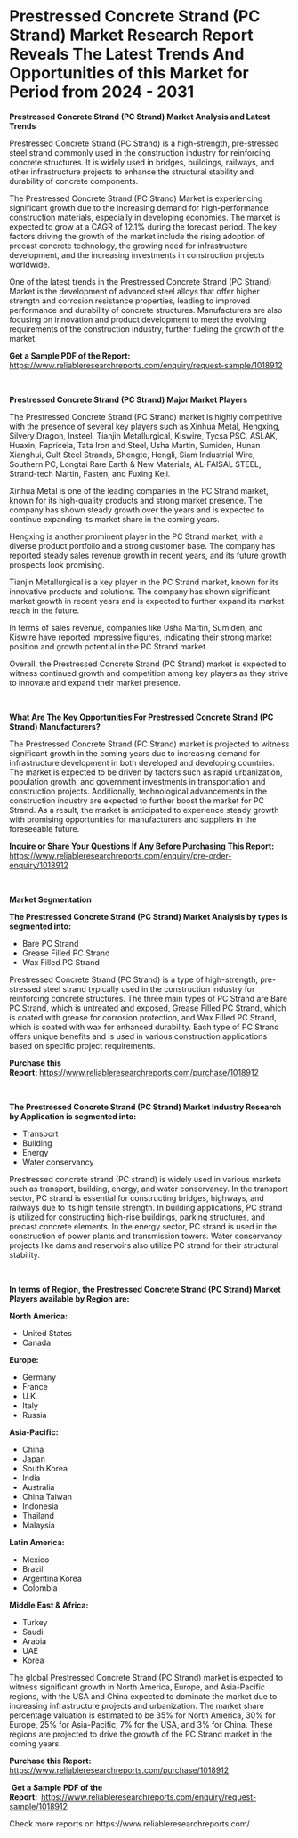 <p><h1>Prestressed Concrete Strand (PC Strand) Market Research Report Reveals The Latest Trends And Opportunities of this Market for Period from 2024 - 2031</h1></p><p><strong>Prestressed Concrete Strand (PC Strand) Market Analysis and Latest Trends</strong></p>
<p><p>Prestressed Concrete Strand (PC Strand) is a high-strength, pre-stressed steel strand commonly used in the construction industry for reinforcing concrete structures. It is widely used in bridges, buildings, railways, and other infrastructure projects to enhance the structural stability and durability of concrete components.</p><p>The Prestressed Concrete Strand (PC Strand) Market is experiencing significant growth due to the increasing demand for high-performance construction materials, especially in developing economies. The market is expected to grow at a CAGR of 12.1% during the forecast period. The key factors driving the growth of the market include the rising adoption of precast concrete technology, the growing need for infrastructure development, and the increasing investments in construction projects worldwide.</p><p>One of the latest trends in the Prestressed Concrete Strand (PC Strand) Market is the development of advanced steel alloys that offer higher strength and corrosion resistance properties, leading to improved performance and durability of concrete structures. Manufacturers are also focusing on innovation and product development to meet the evolving requirements of the construction industry, further fueling the growth of the market.</p></p>
<p><strong>Get a Sample PDF of the Report:&nbsp;</strong> <a href="https://www.reliableresearchreports.com/enquiry/request-sample/1018912">https://www.reliableresearchreports.com/enquiry/request-sample/1018912</a></p>
<p>&nbsp;</p>
<p><strong>Prestressed Concrete Strand (PC Strand) Major Market Players</strong></p>
<p><p>The Prestressed Concrete Strand (PC Strand) market is highly competitive with the presence of several key players such as Xinhua Metal, Hengxing, Silvery Dragon, Insteel, Tianjin Metallurgical, Kiswire, Tycsa PSC, ASLAK, Huaxin, Fapricela, Tata Iron and Steel, Usha Martin, Sumiden, Hunan Xianghui, Gulf Steel Strands, Shengte, Hengli, Siam Industrial Wire, Southern PC, Longtai Rare Earth & New Materials, AL-FAISAL STEEL, Strand-tech Martin, Fasten, and Fuxing Keji.</p><p>Xinhua Metal is one of the leading companies in the PC Strand market, known for its high-quality products and strong market presence. The company has shown steady growth over the years and is expected to continue expanding its market share in the coming years. </p><p>Hengxing is another prominent player in the PC Strand market, with a diverse product portfolio and a strong customer base. The company has reported steady sales revenue growth in recent years, and its future growth prospects look promising.</p><p>Tianjin Metallurgical is a key player in the PC Strand market, known for its innovative products and solutions. The company has shown significant market growth in recent years and is expected to further expand its market reach in the future.</p><p>In terms of sales revenue, companies like Usha Martin, Sumiden, and Kiswire have reported impressive figures, indicating their strong market position and growth potential in the PC Strand market.</p><p>Overall, the Prestressed Concrete Strand (PC Strand) market is expected to witness continued growth and competition among key players as they strive to innovate and expand their market presence.</p></p>
<p>&nbsp;</p>
<p><strong>What Are The Key Opportunities For Prestressed Concrete Strand (PC Strand) Manufacturers?</strong></p>
<p><p>The Prestressed Concrete Strand (PC Strand) market is projected to witness significant growth in the coming years due to increasing demand for infrastructure development in both developed and developing countries. The market is expected to be driven by factors such as rapid urbanization, population growth, and government investments in transportation and construction projects. Additionally, technological advancements in the construction industry are expected to further boost the market for PC Strand. As a result, the market is anticipated to experience steady growth with promising opportunities for manufacturers and suppliers in the foreseeable future.</p></p>
<p><strong>Inquire or Share Your Questions If Any Before Purchasing This Report:</strong> <a href="https://www.reliableresearchreports.com/enquiry/pre-order-enquiry/1018912">https://www.reliableresearchreports.com/enquiry/pre-order-enquiry/1018912</a></p>
<p>&nbsp;</p>
<p><strong>Market Segmentation</strong></p>
<p><strong>The Prestressed Concrete Strand (PC Strand) Market Analysis by types is segmented into:</strong></p>
<p><ul><li>Bare PC Strand</li><li>Grease Filled PC Strand</li><li>Wax Filled PC Strand</li></ul></p>
<p><p>Prestressed Concrete Strand (PC Strand) is a type of high-strength, pre-stressed steel strand typically used in the construction industry for reinforcing concrete structures. The three main types of PC Strand are Bare PC Strand, which is untreated and exposed, Grease Filled PC Strand, which is coated with grease for corrosion protection, and Wax Filled PC Strand, which is coated with wax for enhanced durability. Each type of PC Strand offers unique benefits and is used in various construction applications based on specific project requirements.</p></p>
<p><strong>Purchase this Report:&nbsp;</strong><a href="https://www.reliableresearchreports.com/purchase/1018912">https://www.reliableresearchreports.com/purchase/1018912</a></p>
<p>&nbsp;</p>
<p><strong>The Prestressed Concrete Strand (PC Strand) Market Industry Research by Application is segmented into:</strong></p>
<p><ul><li>Transport</li><li>Building</li><li>Energy</li><li>Water conservancy</li></ul></p>
<p><p>Prestressed concrete strand (PC strand) is widely used in various markets such as transport, building, energy, and water conservancy. In the transport sector, PC strand is essential for constructing bridges, highways, and railways due to its high tensile strength. In building applications, PC strand is utilized for constructing high-rise buildings, parking structures, and precast concrete elements. In the energy sector, PC strand is used in the construction of power plants and transmission towers. Water conservancy projects like dams and reservoirs also utilize PC strand for their structural stability.</p></p>
<p>&nbsp;</p>
<p><strong>In terms of Region, the Prestressed Concrete Strand (PC Strand) Market Players available by Region are:</strong></p>
<p>
    <p> <strong> North America: </strong>
        <ul>
            <li>United States</li>
            <li>Canada</li>
        </ul>
        </p> 
    <p> <strong> Europe: </strong>
        <ul>
            <li>Germany</li>
            <li>France</li>
            <li>U.K.</li>
            <li>Italy</li>
            <li>Russia</li>
        </ul>
        </p> 
    <p> <strong> Asia-Pacific: </strong>
        <ul>
            <li>China</li>
            <li>Japan</li>
            <li>South Korea</li>
            <li>India</li>
            <li>Australia</li>
            <li>China Taiwan</li>
            <li>Indonesia</li>
            <li>Thailand</li>
            <li>Malaysia</li>
        </ul>
        </p> 
    <p> <strong> Latin America: </strong>
        <ul>
            <li>Mexico</li>
            <li>Brazil</li>
            <li>Argentina Korea</li>
            <li>Colombia</li>
        </ul>
        </p> 
    <p> <strong> Middle East & Africa: </strong>
        <ul>
            <li>Turkey</li>
            <li>Saudi</li>
            <li>Arabia</li>
            <li>UAE</li>
            <li>Korea</li>
        </ul>
    </p>
    </p>
<p><p>The global Prestressed Concrete Strand (PC Strand) market is expected to witness significant growth in North America, Europe, and Asia-Pacific regions, with the USA and China expected to dominate the market due to increasing infrastructure projects and urbanization. The market share percentage valuation is estimated to be 35% for North America, 30% for Europe, 25% for Asia-Pacific, 7% for the USA, and 3% for China. These regions are projected to drive the growth of the PC Strand market in the coming years.</p></p>
<p><strong>Purchase this Report: </strong><a href="https://www.reliableresearchreports.com/purchase/1018912">https://www.reliableresearchreports.com/purchase/1018912</a></p>
<p>&nbsp;<strong>Get a Sample PDF of the Report:&nbsp;&nbsp;</strong><a href="https://www.reliableresearchreports.com/enquiry/request-sample/1018912">https://www.reliableresearchreports.com/enquiry/request-sample/1018912</a></p>
<p><strong></strong></p>
<p>Check more reports on https://www.reliableresearchreports.com/</p>